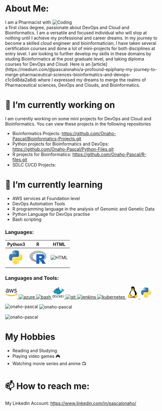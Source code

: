 
# About Me:
<img align="right" alt="Coding" width="350" src="https://miro.medium.com/v2/resize:fit:679/1*4tE7F0My_RYbNYxHL6I4wQ.gif">
I am a Pharmacist with a first class degree, passionate about DevOps and Cloud and Bioinformatics. I am a versatile and focused individual who will stop at nothing until I achieve my professional and career dreams. In my journey to become a skilled cloud engineer and bioinformatician, I have taken several certification courses and done a lot of mini-projects for both disciplines at entry level. I am looking to further develop my skills in these domains by studing Bioinformatics at the post graduate level, and taking diploma courses for DevOps and Cloud.  
Here is an [article](https://medium.com/@pascalonaho/a-profound-epiphany-my-journey-to-merge-pharmaceutical-sciences-bioinformatics-and-devops-c1c0d8da2a6d) where I expressed my dreams to merge the realms of Pharmaceutical sciences, DevOps and Clouds, and Bioinformatics.


# 🔭 I’m currently working on
I am currently working on some mini projects for DevOps and Cloud and Bioinformatics. You can view these projects in the following repositories  
* Bioinformatics Projects: https://github.com/Onaho-Pascal/Bioinformatics-Projects.git
* Python projects for Bioinformatics and DevOps: https://github.com/Onaho-Pascal/Python-Files.git
* R projects for Bioinformatics: https://github.com/Onaho-Pascal/R-files.git
* SDLC CI/CD Projects:
# 🌱 I’m currently learning    
* AWS services at Foundation level
* DevOps Automation Tools
* R programming language in the analysis of Genomic and Genetic Data
* Python Language for DevOps practise
* Bash scripting

### Languages:
| Python3 | R | HTML |
|----------|-----|-----|
|  <img src="https://github.com/devicons/devicon/blob/master/icons/python/python-original.svg" title="Python"  alt="Python" width="55" height="55"/> | <img src="https://github.com/devicons/devicon/blob/master/icons/R/R-original.svg" title="R"  alt="R" width="55" height="55"/> | <img src="https://github.com/devicons/devicon/blob/master/icons/HTML/HTML-original.svg" title="HTML"  alt="HTML" width="55" height="55"/>

<h3 align="left">Languages and Tools:</h3>
<p align="left"> <a href="https://aws.amazon.com" target="_blank" rel="noreferrer"> <img src="https://raw.githubusercontent.com/devicons/devicon/master/icons/amazonwebservices/amazonwebservices-original-wordmark.svg" alt="aws" width="40" height="40"/> </a> <a href="https://azure.microsoft.com/en-in/" target="_blank" rel="noreferrer"> <img src="https://www.vectorlogo.zone/logos/microsoft_azure/microsoft_azure-icon.svg" alt="azure" width="40" height="40"/> </a> <a href="https://www.gnu.org/software/bash/" target="_blank" rel="noreferrer"> <img src="https://www.vectorlogo.zone/logos/gnu_bash/gnu_bash-icon.svg" alt="bash" width="40" height="40"/> </a> <a href="https://www.docker.com/" target="_blank" rel="noreferrer"> <img src="https://raw.githubusercontent.com/devicons/devicon/master/icons/docker/docker-original-wordmark.svg" alt="docker" width="40" height="40"/> </a> <a href="https://git-scm.com/" target="_blank" rel="noreferrer"> <img src="https://www.vectorlogo.zone/logos/git-scm/git-scm-icon.svg" alt="git" width="40" height="40"/> </a> <a href="https://www.jenkins.io" target="_blank" rel="noreferrer"> <img src="https://www.vectorlogo.zone/logos/jenkins/jenkins-icon.svg" alt="jenkins" width="40" height="40"/> </a> <a href="https://kubernetes.io" target="_blank" rel="noreferrer"> <img src="https://www.vectorlogo.zone/logos/kubernetes/kubernetes-icon.svg" alt="kubernetes" width="40" height="40"/> </a> <a href="https://www.linux.org/" target="_blank" rel="noreferrer"> <img src="https://raw.githubusercontent.com/devicons/devicon/master/icons/linux/linux-original.svg" alt="linux" width="40" height="40"/> </a> <a href="https://www.python.org" target="_blank" rel="noreferrer"> <img src="https://raw.githubusercontent.com/devicons/devicon/master/icons/python/python-original.svg" alt="python" width="40" height="40"/> </a> </p>

<p><img align="left" src="https://github-readme-stats.vercel.app/api/top-langs?username=onaho-pascal&show_icons=true&locale=en&layout=compact" alt="onaho-pascal" /></p>

<p>&nbsp;<img align="center" src="https://github-readme-stats.vercel.app/api?username=onaho-pascal&show_icons=true&locale=en" alt="onaho-pascal" /></p>

<p><img align="center" src="https://github-readme-streak-stats.herokuapp.com/?user=onaho-pascal&" alt="onaho-pascal" /></p>


# My Hobbies
* Reading and Studying
* Playing video games 🎮
* Watching movie series and anime 📺
# 📫 How to reach me:
My LinkedIn Account: https://www.linkedin.com/in/pascalonaho/
